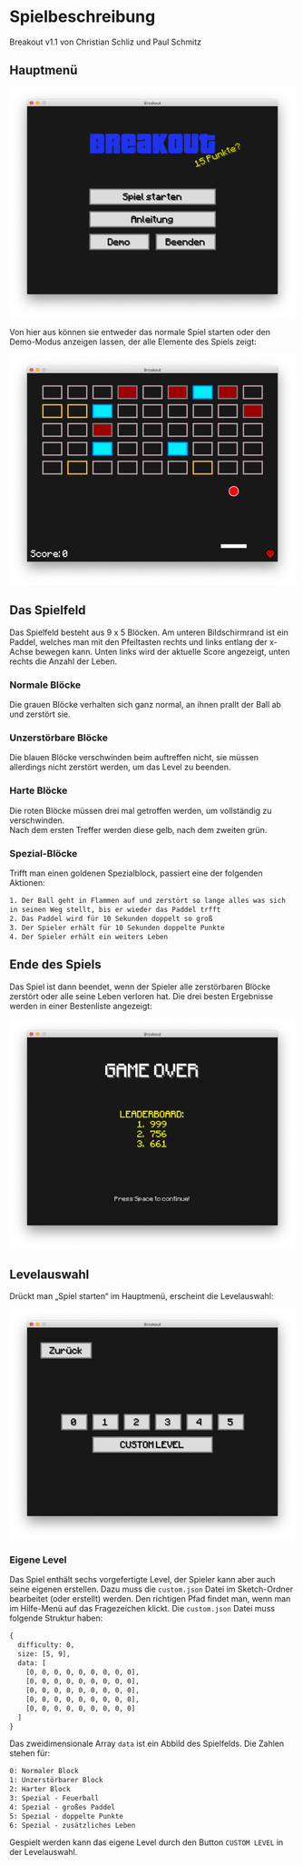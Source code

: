 # Spielbeschreibung

Breakout v1.1 von Christian Schliz und Paul Schmitz

## Hauptmenü

![Hauptmenü](./menu.png)

Von hier aus können sie entweder das normale Spiel starten oder den Demo-Modus anzeigen lassen, der alle Elemente des Spiels zeigt:

![Spiel im Demo-Modus](./demo.png)

## Das Spielfeld

Das Spielfeld besteht aus 9 x 5 Blöcken. Am unteren Bildschirmrand ist ein Paddel, welches man mit den Pfeiltasten rechts und links
entlang der x-Achse bewegen kann. Unten links wird der aktuelle Score angezeigt, unten rechts die Anzahl der Leben.

### Normale Blöcke

Die grauen Blöcke verhalten sich ganz normal, an ihnen prallt der Ball ab und zerstört sie.

### Unzerstörbare Blöcke

Die blauen Blöcke verschwinden beim auftreffen nicht, sie müssen allerdings nicht zerstört werden, um das Level zu beenden.

### Harte Blöcke

Die roten Blöcke müssen drei mal getroffen werden, um vollständig zu verschwinden.<br>
Nach dem ersten Treffer werden diese gelb, nach dem zweiten grün.

### Spezial-Blöcke

Trifft man einen goldenen Spezialblock, passiert eine der folgenden Aktionen:

    1. Der Ball geht in Flammen auf und zerstört so lange alles was sich in seinen Weg stellt, bis er wieder das Paddel trfft
    2. Das Paddel wird für 10 Sekunden doppelt so groß
    3. Der Spieler erhält für 10 Sekunden doppelte Punkte
    4. Der Spieler erhält ein weiters Leben
    
## Ende des Spiels

Das Spiel ist dann beendet, wenn der Spieler alle zerstörbaren Blöcke zerstört oder alle seine Leben verloren hat.
Die drei besten Ergebnisse werden in einer Bestenliste angezeigt:

![Spielende mit Bestenliste](./game-over.png)

## Levelauswahl

Drückt man „Spiel starten“ im Hauptmenü, erscheint die Levelauswahl:

![Levelauswahl](./level-select.png)

### Eigene Level

Das Spiel enthält sechs vorgefertigte Level, der Spieler kann aber auch seine eigenen erstellen. Dazu muss
die `custom.json` Datei im Sketch-Ordner bearbeitet (oder erstellt) werden. Den richtigen Pfad findet man, wenn
man im Hilfe-Menü auf das Fragezeichen klickt. Die `custom.json` Datei muss folgende Struktur haben:

    {
      difficulty: 0,
      size: [5, 9],
      data: [
        [0, 0, 0, 0, 0, 0, 0, 0, 0],
        [0, 0, 0, 0, 0, 0, 0, 0, 0],
        [0, 0, 0, 0, 0, 0, 0, 0, 0],
        [0, 0, 0, 0, 0, 0, 0, 0, 0],
        [0, 0, 0, 0, 0, 0, 0, 0, 0]
      ]
    }

Das zweidimensionale Array `data` ist ein Abbild des Spielfelds. Die Zahlen stehen für:

    0: Normaler Block
    1: Unzerstörbarer Block
    2: Harter Block
    3: Spezial - Feuerball
    4: Spezial - großes Paddel
    5: Spezial - doppelte Punkte
    6: Spezial - zusätzliches Leben
    
Gespielt werden kann das eigene Level durch den Button `CUSTOM LEVEL` in der Levelauswahl.
